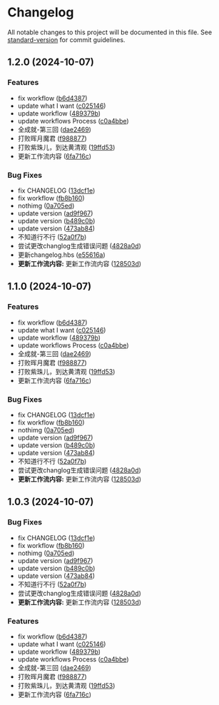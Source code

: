 # Changelog

All notable changes to this project will be documented in this file. See [standard-version](https://github.com/conventional-changelog/standard-version) for commit guidelines.

## 1.2.0 (2024-10-07)


### Features

* fix workflow ([b6d4387](https://github.com/SanXiaoXing/Black_myth_Wukong/commit/b6d438764d600ba803f80a47ffd8e6bb6a2c25e7))
* update what I want ([c025146](https://github.com/SanXiaoXing/Black_myth_Wukong/commit/c0251466cef350b10e9d8738896993be5e7182fa))
* update workflow ([489379b](https://github.com/SanXiaoXing/Black_myth_Wukong/commit/489379ba4dd02f51f80dbff67d2782e9ce66dec2))
* update workflows Process ([c0a4bbe](https://github.com/SanXiaoXing/Black_myth_Wukong/commit/c0a4bbe6067126e1392cc1efee341de360f78872))
* 全成就-第三回 ([dae2469](https://github.com/SanXiaoXing/Black_myth_Wukong/commit/dae24690cb23fc647ed9bbe7cfbcd47b81901e83))
* 打败晖月魔君 ([f988877](https://github.com/SanXiaoXing/Black_myth_Wukong/commit/f98887739cfef38dc7b0bdf4cc3ed443ef223a9f))
* 打败紫珠儿，到达黄清观 ([19ffd53](https://github.com/SanXiaoXing/Black_myth_Wukong/commit/19ffd53bf5fe4d5fad3b396405533e712642019d))
* 更新工作流内容 ([6fa716c](https://github.com/SanXiaoXing/Black_myth_Wukong/commit/6fa716c569b6f7087cdc0f980a6d9f42b54ef86b))


### Bug Fixes

* fix CHANGELOG ([13dcf1e](https://github.com/SanXiaoXing/Black_myth_Wukong/commit/13dcf1e21155d54b123ef87e9fcf35fddbba0f90))
* fix workflow ([fb8b160](https://github.com/SanXiaoXing/Black_myth_Wukong/commit/fb8b16027a4d10900480995b5589de5ad8b929ee))
* nothimg ([0a705ed](https://github.com/SanXiaoXing/Black_myth_Wukong/commit/0a705ed7877338fe306c74121e660a67b7e55cba))
* update version ([ad9f967](https://github.com/SanXiaoXing/Black_myth_Wukong/commit/ad9f9672322ddce80bd265291678a4927f09cbdf))
* update version ([b489c0b](https://github.com/SanXiaoXing/Black_myth_Wukong/commit/b489c0b83a90b4581c7f4ec2a316e9639227863e))
* update version ([473ab84](https://github.com/SanXiaoXing/Black_myth_Wukong/commit/473ab84de48db47909b426c4721512a892ba94f9))
* 不知道行不行 ([52a0f7b](https://github.com/SanXiaoXing/Black_myth_Wukong/commit/52a0f7be5b162315855344154e3dc890ab7b1cf5))
* 尝试更改changlog生成错误问题 ([4828a0d](https://github.com/SanXiaoXing/Black_myth_Wukong/commit/4828a0dbb9423e2de914e7864cad1f0811490857))
* 更新changelog.hbs ([e55616a](https://github.com/SanXiaoXing/Black_myth_Wukong/commit/e55616a65e5227d3d53e32f5c86cd1d75463e7c1))
* **更新工作流内容:** 更新工作流内容 ([128503d](https://github.com/SanXiaoXing/Black_myth_Wukong/commit/128503db8e8a8c2f5efc653b8925f98b67e6e5e7))

## 1.1.0 (2024-10-07)


### Features

* fix workflow ([b6d4387](https://github.com/SanXiaoXing/Black_myth_Wukong/commit/b6d438764d600ba803f80a47ffd8e6bb6a2c25e7))
* update what I want ([c025146](https://github.com/SanXiaoXing/Black_myth_Wukong/commit/c0251466cef350b10e9d8738896993be5e7182fa))
* update workflow ([489379b](https://github.com/SanXiaoXing/Black_myth_Wukong/commit/489379ba4dd02f51f80dbff67d2782e9ce66dec2))
* update workflows Process ([c0a4bbe](https://github.com/SanXiaoXing/Black_myth_Wukong/commit/c0a4bbe6067126e1392cc1efee341de360f78872))
* 全成就-第三回 ([dae2469](https://github.com/SanXiaoXing/Black_myth_Wukong/commit/dae24690cb23fc647ed9bbe7cfbcd47b81901e83))
* 打败晖月魔君 ([f988877](https://github.com/SanXiaoXing/Black_myth_Wukong/commit/f98887739cfef38dc7b0bdf4cc3ed443ef223a9f))
* 打败紫珠儿，到达黄清观 ([19ffd53](https://github.com/SanXiaoXing/Black_myth_Wukong/commit/19ffd53bf5fe4d5fad3b396405533e712642019d))
* 更新工作流内容 ([6fa716c](https://github.com/SanXiaoXing/Black_myth_Wukong/commit/6fa716c569b6f7087cdc0f980a6d9f42b54ef86b))


### Bug Fixes

* fix CHANGELOG ([13dcf1e](https://github.com/SanXiaoXing/Black_myth_Wukong/commit/13dcf1e21155d54b123ef87e9fcf35fddbba0f90))
* fix workflow ([fb8b160](https://github.com/SanXiaoXing/Black_myth_Wukong/commit/fb8b16027a4d10900480995b5589de5ad8b929ee))
* nothimg ([0a705ed](https://github.com/SanXiaoXing/Black_myth_Wukong/commit/0a705ed7877338fe306c74121e660a67b7e55cba))
* update version ([ad9f967](https://github.com/SanXiaoXing/Black_myth_Wukong/commit/ad9f9672322ddce80bd265291678a4927f09cbdf))
* update version ([b489c0b](https://github.com/SanXiaoXing/Black_myth_Wukong/commit/b489c0b83a90b4581c7f4ec2a316e9639227863e))
* update version ([473ab84](https://github.com/SanXiaoXing/Black_myth_Wukong/commit/473ab84de48db47909b426c4721512a892ba94f9))
* 不知道行不行 ([52a0f7b](https://github.com/SanXiaoXing/Black_myth_Wukong/commit/52a0f7be5b162315855344154e3dc890ab7b1cf5))
* 尝试更改changlog生成错误问题 ([4828a0d](https://github.com/SanXiaoXing/Black_myth_Wukong/commit/4828a0dbb9423e2de914e7864cad1f0811490857))
* **更新工作流内容:** 更新工作流内容 ([128503d](https://github.com/SanXiaoXing/Black_myth_Wukong/commit/128503db8e8a8c2f5efc653b8925f98b67e6e5e7))

## 1.0.3 (2024-10-07)


### Bug Fixes

* fix CHANGELOG ([13dcf1e](https://github.com/SanXiaoXing/Black_myth_Wukong/commit/13dcf1e21155d54b123ef87e9fcf35fddbba0f90))
* fix workflow ([fb8b160](https://github.com/SanXiaoXing/Black_myth_Wukong/commit/fb8b16027a4d10900480995b5589de5ad8b929ee))
* nothimg ([0a705ed](https://github.com/SanXiaoXing/Black_myth_Wukong/commit/0a705ed7877338fe306c74121e660a67b7e55cba))
* update version ([ad9f967](https://github.com/SanXiaoXing/Black_myth_Wukong/commit/ad9f9672322ddce80bd265291678a4927f09cbdf))
* update version ([b489c0b](https://github.com/SanXiaoXing/Black_myth_Wukong/commit/b489c0b83a90b4581c7f4ec2a316e9639227863e))
* update version ([473ab84](https://github.com/SanXiaoXing/Black_myth_Wukong/commit/473ab84de48db47909b426c4721512a892ba94f9))
* 不知道行不行 ([52a0f7b](https://github.com/SanXiaoXing/Black_myth_Wukong/commit/52a0f7be5b162315855344154e3dc890ab7b1cf5))
* 尝试更改changlog生成错误问题 ([4828a0d](https://github.com/SanXiaoXing/Black_myth_Wukong/commit/4828a0dbb9423e2de914e7864cad1f0811490857))
* **更新工作流内容:** 更新工作流内容 ([128503d](https://github.com/SanXiaoXing/Black_myth_Wukong/commit/128503db8e8a8c2f5efc653b8925f98b67e6e5e7))


### Features

* fix workflow ([b6d4387](https://github.com/SanXiaoXing/Black_myth_Wukong/commit/b6d438764d600ba803f80a47ffd8e6bb6a2c25e7))
* update what I want ([c025146](https://github.com/SanXiaoXing/Black_myth_Wukong/commit/c0251466cef350b10e9d8738896993be5e7182fa))
* update workflow ([489379b](https://github.com/SanXiaoXing/Black_myth_Wukong/commit/489379ba4dd02f51f80dbff67d2782e9ce66dec2))
* update workflows Process ([c0a4bbe](https://github.com/SanXiaoXing/Black_myth_Wukong/commit/c0a4bbe6067126e1392cc1efee341de360f78872))
* 全成就-第三回 ([dae2469](https://github.com/SanXiaoXing/Black_myth_Wukong/commit/dae24690cb23fc647ed9bbe7cfbcd47b81901e83))
* 打败晖月魔君 ([f988877](https://github.com/SanXiaoXing/Black_myth_Wukong/commit/f98887739cfef38dc7b0bdf4cc3ed443ef223a9f))
* 打败紫珠儿，到达黄清观 ([19ffd53](https://github.com/SanXiaoXing/Black_myth_Wukong/commit/19ffd53bf5fe4d5fad3b396405533e712642019d))
* 更新工作流内容 ([6fa716c](https://github.com/SanXiaoXing/Black_myth_Wukong/commit/6fa716c569b6f7087cdc0f980a6d9f42b54ef86b))

